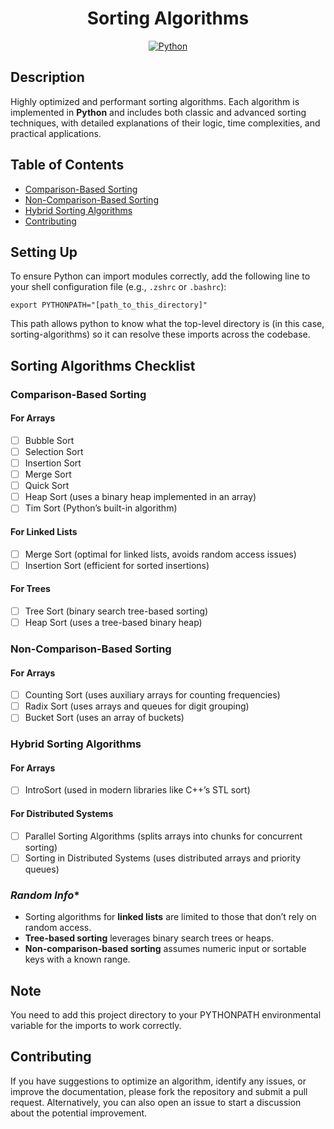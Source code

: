 <h1 align="center">Sorting Algorithms</h1>

<p align="center">
	<a href="#"><img alt="Python" src="https://img.shields.io/badge/python-3670A0?style=for-the-badge&logo=python&logoColor=ffdd54"></a>
</p>

## Description
Highly optimized and performant sorting algorithms. Each algorithm is implemented in **Python** and includes both classic and advanced sorting techniques, with detailed explanations of their logic, time complexities, and practical applications.

## Table of Contents
- [Comparison-Based Sorting](#comparison-based-sorting)
- [Non-Comparison-Based Sorting](#non-comparison-based-sorting)
- [Hybrid Sorting Algorithms](#hybrid-sorting-algorithms)
- [Contributing](#contributing)

## Setting Up
To ensure Python can import modules correctly, add the following line to your shell configuration file (e.g., `.zshrc` or `.bashrc`):

```
export PYTHONPATH="[path_to_this_directory]"
```

This path allows python to know what the top-level directory is (in this case, sorting-algorithms) so it can resolve these imports across the codebase.

## Sorting Algorithms Checklist

### **Comparison-Based Sorting**

#### For Arrays
- [ ] Bubble Sort
- [ ] Selection Sort
- [ ] Insertion Sort
- [ ] Merge Sort
- [ ] Quick Sort
- [ ] Heap Sort (uses a binary heap implemented in an array)
- [ ] Tim Sort (Python’s built-in algorithm)

#### For Linked Lists
- [ ] Merge Sort (optimal for linked lists, avoids random access issues)
- [ ] Insertion Sort (efficient for sorted insertions)

#### For Trees
- [ ] Tree Sort (binary search tree-based sorting)
- [ ] Heap Sort (uses a tree-based binary heap)

### **Non-Comparison-Based Sorting**

#### For Arrays
- [ ] Counting Sort (uses auxiliary arrays for counting frequencies)
- [ ] Radix Sort (uses arrays and queues for digit grouping)
- [ ] Bucket Sort (uses an array of buckets)

### **Hybrid Sorting Algorithms**

#### For Arrays
- [ ] IntroSort (used in modern libraries like C++’s STL sort)

#### For Distributed Systems
- [ ] Parallel Sorting Algorithms (splits arrays into chunks for concurrent sorting)
- [ ] Sorting in Distributed Systems (uses distributed arrays and priority queues)

### *Random Info**
- Sorting algorithms for **linked lists** are limited to those that don’t rely on random access.
- **Tree-based sorting** leverages binary search trees or heaps.
- **Non-comparison-based sorting** assumes numeric input or sortable keys with a known range.

## Note
You need to add this project directory to your PYTHONPATH environmental variable for the imports to work correctly.

## Contributing
If you have suggestions to optimize an algorithm, identify any issues, or improve the documentation, please fork the repository and submit a pull request. Alternatively, you can also open an issue to start a discussion about the potential improvement.